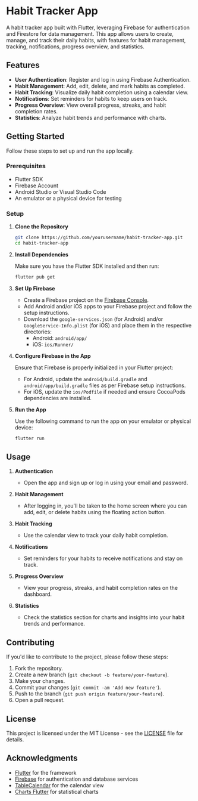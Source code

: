 
# Habit Tracker App

A habit tracker app built with Flutter, leveraging Firebase for authentication and Firestore for data management. This app allows users to create, manage, and track their daily habits, with features for habit management, tracking, notifications, progress overview, and statistics.

## Features

- **User Authentication**: Register and log in using Firebase Authentication.
- **Habit Management**: Add, edit, delete, and mark habits as completed.
- **Habit Tracking**: Visualize daily habit completion using a calendar view.
- **Notifications**: Set reminders for habits to keep users on track.
- **Progress Overview**: View overall progress, streaks, and habit completion rates.
- **Statistics**: Analyze habit trends and performance with charts.

## Getting Started

Follow these steps to set up and run the app locally.

### Prerequisites

- Flutter SDK
- Firebase Account
- Android Studio or Visual Studio Code
- An emulator or a physical device for testing

### Setup

1. **Clone the Repository**

   ```sh
   git clone https://github.com/yourusername/habit-tracker-app.git
   cd habit-tracker-app
   ```

2. **Install Dependencies**

   Make sure you have the Flutter SDK installed and then run:

   ```sh
   flutter pub get
   ```

3. **Set Up Firebase**

   - Create a Firebase project on the [Firebase Console](https://console.firebase.google.com/).
   - Add Android and/or iOS apps to your Firebase project and follow the setup instructions.
   - Download the `google-services.json` (for Android) and/or `GoogleService-Info.plist` (for iOS) and place them in the respective directories:
     - Android: `android/app/`
     - iOS: `ios/Runner/`

4. **Configure Firebase in the App**

   Ensure that Firebase is properly initialized in your Flutter project:
   
   - For Android, update the `android/build.gradle` and `android/app/build.gradle` files as per Firebase setup instructions.
   - For iOS, update the `ios/Podfile` if needed and ensure CocoaPods dependencies are installed.

5. **Run the App**

   Use the following command to run the app on your emulator or physical device:

   ```sh
   flutter run
   ```

## Usage

1. **Authentication**

   - Open the app and sign up or log in using your email and password.

2. **Habit Management**

   - After logging in, you'll be taken to the home screen where you can add, edit, or delete habits using the floating action button.

3. **Habit Tracking**

   - Use the calendar view to track your daily habit completion. 

4. **Notifications**

   - Set reminders for your habits to receive notifications and stay on track.

5. **Progress Overview**

   - View your progress, streaks, and habit completion rates on the dashboard.

6. **Statistics**

   - Check the statistics section for charts and insights into your habit trends and performance.

## Contributing

If you'd like to contribute to the project, please follow these steps:

1. Fork the repository.
2. Create a new branch (`git checkout -b feature/your-feature`).
3. Make your changes.
4. Commit your changes (`git commit -am 'Add new feature'`).
5. Push to the branch (`git push origin feature/your-feature`).
6. Open a pull request.

## License

This project is licensed under the MIT License - see the [LICENSE](LICENSE) file for details.

## Acknowledgments

- [Flutter](https://flutter.dev) for the framework
- [Firebase](https://firebase.google.com) for authentication and database services
- [TableCalendar](https://pub.dev/packages/table_calendar) for the calendar view
- [Charts Flutter](https://pub.dev/packages/charts_flutter) for statistical charts
